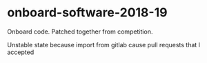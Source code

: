 # onboard-software-2018-19
Onboard code. Patched together from competition.

Unstable state because import from gitlab cause pull requests that I accepted
